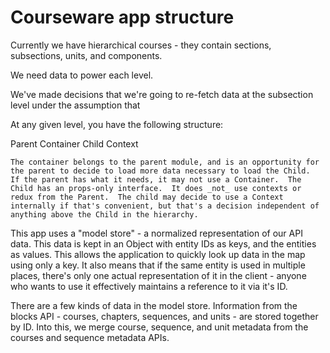 # Courseware app structure

Currently we have hierarchical courses - they contain sections, subsections, units, and components.

We need data to power each level.

We've made decisions that we're going to re-fetch data at the subsection level under the assumption that

At any given level, you have the following structure:

Parent
  Container
    Child
      Context

    The container belongs to the parent module, and is an opportunity for the parent to decide to load more data necessary to load the Child.  If the parent has what it needs, it may not use a Container.  The Child has an props-only interface.  It does _not_ use contexts or redux from the Parent.  The child may decide to use a Context internally if that's convenient, but that's a decision independent of anything above the Child in the hierarchy.


This app uses a "model store" - a normalized representation of our API data.  This data is kept in an Object with entity IDs as keys, and the entities as values.  This allows the application to quickly look up data in the map using only a key.  It also means that if the same entity is used in multiple places, there's only one actual representation of it in the client - anyone who wants to use it effectively maintains a reference to it via it's ID.

There are a few kinds of data in the model store.  Information from the blocks API - courses, chapters, sequences, and units - are stored together by ID.  Into this, we merge course, sequence, and unit metadata from the courses and sequence metadata APIs.
